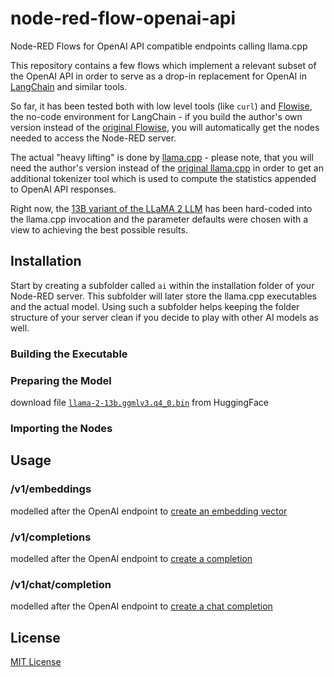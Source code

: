 # node-red-flow-openai-api #

Node-RED Flows for OpenAI API compatible endpoints calling llama.cpp

This repository contains a few flows which implement a relevant subset of the OpenAI API in order to serve as a drop-in replacement for OpenAI in [LangChain](https://github.com/hwchase17/langchainjs) and similar tools.

So far, it has been tested both with low level tools (like `curl`) and [Flowise](https://github.com/rozek/Flowise), the no-code environment for LangChain - if you build the author's own version instead of the [original Flowise](https://github.com/FlowiseAI/Flowise), you will automatically get the nodes needed to access the Node-RED server.

The actual "heavy lifting" is done by [llama.cpp](https://github.com/rozek/llama.cpp) - please note, that you will need the author's version instead of the [original llama.cpp](https://github.com/ggerganov/llama.cpp) in order to get an additional tokenizer tool which is used to compute the statistics appended to OpenAI API responses.

Right now, the [13B variant of the LLaMA 2 LLM](https://huggingface.co/TheBloke/Llama-2-13B-GGML) has been hard-coded into the llama.cpp invocation and the parameter defaults were chosen with a view to achieving the best possible results.

## Installation ##

Start by creating a subfolder called `ai` within the installation folder of your Node-RED server. This subfolder will later store the llama.cpp executables and the actual model. Using such a subfolder helps keeping the folder structure of your server clean if you decide to play with other AI models as well.

### Building the Executable ###



### Preparing the Model ###

download file [`llama-2-13b.ggmlv3.q4_0.bin`](https://huggingface.co/TheBloke/Llama-2-13B-GGML/blob/main/llama-2-13b.ggmlv3.q4_0.bin) from HuggingFace


### Importing the Nodes ###



## Usage ##


### /v1/embeddings ###

modelled after the OpenAI endpoint to [create an embedding vector](https://platform.openai.com/docs/api-reference/embeddings)

### /v1/completions ###

modelled after the OpenAI endpoint to [create a completion](https://platform.openai.com/docs/api-reference/completions)

### /v1/chat/completion ###

modelled after the OpenAI endpoint to [create a chat completion](https://platform.openai.com/docs/api-reference/chat)


## License ##

[MIT License](LICENSE.md)
